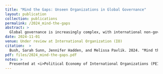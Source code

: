 ```yaml
---
title: "Mind the Gaps: Unseen Organizations in Global Governance"
layout: publication
collection: publications
permalink: /2024_mind-the-gaps
abstract: > 
  Global governance is increasingly complex, with international non-governmental organizations (INGOs) emerging as key actors influencing both states and international organizations. However, evaluating the influence of INGOs requires an accurate measurement of their numbers and global distribution. This study documents the extent and nature of missingness in the leading data source on INGOs: the <i>Yearbook of International Organizations</i>. It finds that, at minimum, 60% of INGOs working on humanitarianism (the largest issue area) and 90% of INGOs headquartered in the United States (the largest country) are missing. The <i>Yearbook</i> is more likely to include INGOs based in wealthy, democratic, and English-speaking countries and that participate in the United Nations. These findings show how political scientists' understanding of INGOs and other global governance actors is biased by reliance on the <i>Yearbook</i>. They also speak to ongoing debates about the under-representation of voices from the Global South in global governance and transnational advocacy. 
date: 2024-11-01
venue: Under review at International Organization (IO)
citation:  > 
  Bush, Sarah Sunn, Jennifer Hadden, and Melissa Pavlik. 2024. "Mind the Gaps: Unseen Organizations in Global Governance." <i>Working Paper.</i>
pdf: files/2024_mind-the-gaps.pdf
notes: >
  Presented at <i>Political Economy of International Organizations (PEIO)</i>, 2024; <i>Virtual International Political Economy Seminar (VIPES)</i>, 2024; and <i>American Political Science Association (APSA)</i>, 2024.
---
```

